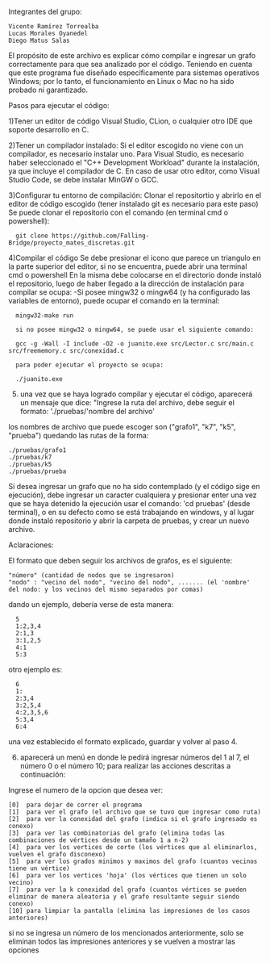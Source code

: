 Integrantes del grupo:

    Vicente Ramírez Torrealba
    Lucas Morales Oyanedel
    Diego Matus Salas

El propósito de este archivo es explicar cómo compilar e ingresar un grafo correctamente para que sea analizado por el código. 
Teniendo en cuenta que este programa fue diseñado específicamente para sistemas operativos Windows; por lo tanto, 
el funcionamiento en Linux o Mac no ha sido probado ni garantizado.

Pasos para ejecutar el código:

1)Tener un editor de código Visual Studio, CLion, o cualquier otro IDE que soporte desarrollo en C.

2)Tener un compilador instalado:
  Si el editor escogido no viene con un compilador, es necesario instalar uno. Para Visual Studio, es necesario haber seleccionado el "C++ Development Workload" 
  durante la instalación, ya que incluye el compilador de C. En caso de usar otro editor, como Visual Studio Code, se debe instalar MinGW o GCC.
  
3)Configurar tu entorno de compilación:
  Clonar el repositortio y abrirlo en el editor de código escogido (tener instalado git es necesario para este paso)
  Se puede clonar el repositorio con el comando (en terminal cmd o powershell): 
  
      git clone https://github.com/Falling-Bridge/proyecto_mates_discretas.git

4)Compilar el código
  Se debe presionar el icono que parece un triangulo en la parte superior del editor, si no se encuentra, puede abrir una terminal cmd o powershell
    En la misma debe colocarse en el directorio donde instaló el repositorio, luego de haber llegado a la dirección de instalación para compilar se ocupa:
      -Si posee mingw32 o mingw64 (y ha configurado las variables de entorno), puede ocupar el comando en la terminal:
          
      mingw32-make run
     
      si no posee mingw32 o mingw64, se puede usar el siguiente comando:
          
      gcc -g -Wall -I include -O2 -o juanito.exe src/Lector.c src/main.c src/freememory.c src/conexidad.c
         
      para poder ejecutar el proyecto se ocupa:
          
      ./juanito.exe

5) una vez que se haya logrado compilar y ejecutar el código, aparecerá un mensaje que dice:
  "Ingrese la ruta del archivo, debe seguir el formato: './pruebas/'nombre del archivo'

  los nombres de archivo que puede escoger son ("grafo1", "k7", "k5", "prueba")
  quedando las rutas de la forma:
    
    ./pruebas/grafo1
    ./pruebas/k7
    ./pruebas/k5
    ./pruebas/prueba

  Si desea ingresar un grafo que no ha sido contemplado (y el código sige en ejecución), debe ingresar un caracter cualquiera y presionar enter
  una vez que se haya detenido la ejecución usar el comando: 'cd pruebas' (desde terminal), o en su defecto como se está trabajando en windows, y al  lugar donde instaló
  repositorio y abrir la carpeta de pruebas, y crear un nuevo archivo.

Aclaraciones:

El formato que deben seguir los archivos de grafos, es el siguiente:

    "número" (cantidad de nodos que se ingresaron)
    "nodo" : "vecino del nodo", "vecino del nodo", ....... (el 'nombre' del nodo: y los vecinos del mismo separados por comas)

dando un ejemplo, debería verse de esta manera: 
        
      5
      1:2,3,4
      2:1,3
      3:1,2,5
      4:1
      5:3

otro ejemplo es:
        
      6
      1:
      2:3,4
      3:2,5,4
      4:2,3,5,6
      5:3,4
      6:4

una vez establecido el formato explicado, guardar y volver al paso 4.

6) aparecerá un menú en donde le pedirá ingresar números del 1 al 7, el número 0 o el número 10; para realizar las acciones descritas a continuación:

  Ingrese el numero de la opcion que desea ver:
  
    [0]  para dejar de correr el programa
    [1]  para ver el grafo (el archivo que se tuvo que ingresar como ruta)
    [2]  para ver la conexidad del grafo (indica si el grafo ingresado es conexo)
    [3]  para ver las combinatorias del grafo (elimina todas las combinaciones de vértices desde un tamaño 1 a n-2)
    [4]  para ver los vertices de corte (los vértices que al eliminarlos, vuelven el grafo disconexo)
    [5]  para ver los grados minimos y maximos del grafo (cuantos vecinos tiene un vértice)
    [6]  para ver los vertices 'hoja' (los vértices que tienen un solo vecino)
    [7]  para ver la k conexidad del grafo (cuantos vértices se pueden eliminar de manera aleatoria y el grafo resultante seguir siendo conexo)
    [10] para limpiar la pantalla (elimina las impresiones de los casos anteriores)

si no se ingresa un número de los mencionados anteriormente, solo se eliminan todos las impresiones anteriores y se vuelven a mostrar las opciones
  
